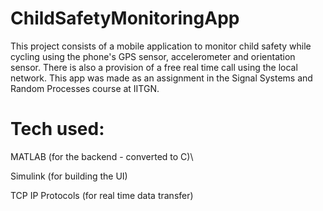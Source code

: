 # ChildSafetyMonitoringApp
This project consists of a mobile application to monitor child safety while cycling using the phone's GPS sensor, accelerometer and orientation sensor. There is also a provision of a free real time call using the local network. This app was made as an assignment in the Signal Systems and Random Processes course at IITGN.

# Tech used:

MATLAB (for the backend - converted to C)\

Simulink (for building the UI)

TCP IP Protocols (for real time data transfer)
